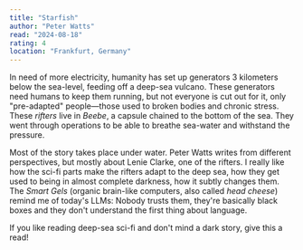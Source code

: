 ```yaml
---
title: "Starfish"
author: "Peter Watts"
read: "2024-08-18"
rating: 4
location: "Frankfurt, Germany"
---
```


In need of more electricity, humanity has set up generators 3 kilometers below
the sea-level, feeding off a deep-sea vulcano.
These generators need humans to keep them running, but not everyone
is cut out for it, only "pre-adapted" people—those used to broken bodies and
chronic stress.
These _rifters_ live in _Beebe_, a capsule chained to the bottom of the sea. 
They went through operations to be able to breathe sea-water and withstand the
pressure.

Most of the story takes place under water.
Peter Watts writes from different perspectives, but mostly about Lenie Clarke,
one of the rifters.
I really like how the sci-fi parts make the rifters adapt to the deep sea, how
they get used to being in almost complete darkness, how it subtly changes them.
The _Smart Gels_ (organic brain-like computers, also called _head cheese_)
remind me of today's LLMs: Nobody trusts them, they're basically black boxes and
they don't understand the first thing about language.

If you like reading deep-sea sci-fi and don't mind a dark story, give this a
read!
